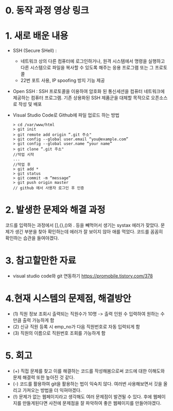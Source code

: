 # 0. 동작 과정 영상 링크

# 1. 새로 배운 내용
* SSH (Secure SHell) :
   * 네트워크 상의 다른 컴퓨터에 로그인하거나, 원격 시스템에서 명령을 실행하고 다른 시스템으로 파일을 복사할 수 있도록 해주는 응용 프로그램 또는 그 프로토콜
   * 22번 포트 사용, IP spoofing 방지 기능 제공
  
* Open SSH : SSH 프로토콜을 이용하여 암호화 된 통신세션을 컴퓨터 네트워크에 제공하는 컴퓨터 프로그램. 기존 상용화된 SSH 제품군을 대체할 목적으로 오픈소스로 작성 및 배포

* Visual Studio Code로 Github에 파일 업로드 하는 방법
  ```
  > cd /var/www/html
  > git init
  > git remote add origin “.git 주소"
  > git config --global user.email “you@example.com”
  > git config --global user.name “your name”
  > git clone “.git 주소"
  //작업 시작
  ...
  //작업 후
  > git add *
  > git status
  > git commit -m “message”
  > git push origin master
  // github 에서 사용자 로그인 후 인증
  ```


# 2. 발생한 문제와 해결 과정
코드를 입력하는 과정에서 [],{},()와 . 등을 빼먹어서 생기는 systax 에러가 잦았다. 문제가 생긴 부분을 찾아 확인하는데 에러가 잘 보이지 않아 애를 먹었다. 코드를 꼼꼼히 확인하는 습관을 들여야겠다.

# 3. 참고할만한 자료
* visual studio code와 git 연동하기
<https://promobile.tistory.com/378>


# 4.현재 시스템의 문제점, 해결방안
- (1) 직원 정보 조회시 출력되는 직원수가 10명 -> 출력 인원 수 입력하여 원하는 수만큼 출력 가능하게 함
- (2) 신규 직원 등록 시 emp_no가 다음 직원번호로 자동 입력되게 함
- (3) 직원의 이름으로 직원번호 조회를 가능하게 함


# 5. 회고
- (+) 직접 문제를 찾고 이를 해결하는 코드를 작성해봄으로써 코드에 대한 이해도와 문제 해결력 또한 높아진 것 같다. 
- (-) 코드를 활용하여 git을 활용하는 법이 익숙치 않다. 여러번 사용해보면서 깃을 올리고 가져오는 방법을 더 익혀야겠다.
- (!) 문제가 없는 웹페이지라고 생각해도 여러 문제점이 발견될 수 있다. 후에 웹페이지를 만들게된다면 사전에 문제점을 잘 파악하여 좋은 웹페이지를 만들어야겠다.
